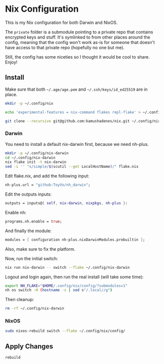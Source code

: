# Nix Configuration

This is my Nix configuration for both Darwin and NixOS.

The `private` folder is a submodule pointing to a private repo that contains encrypted keys and stuff. It's symlinked to from other places around the config, meaning that the config won't work as-is for someone that doesn't have access to that private repo (hopefully no one but me).

Still, the config has some niceties so I thought it would be cool to share. Enjoy!

## Install

Make sure that both `~/.age/age.pem` and `~/.ssh/keys/id_ed25519` are in place.

```sh
mkdir -p ~/.config/nix

echo 'experimental-features = nix-command flakes repl-flake' > ~/.config/nix/nix.conf

git clone --recursive git@github.com:kamushadenes/nix.git ~/.config/nix/config/
```

### Darwin

You need to install a default nix-darwin first, because we need nh-plus.

```sh
mkdir -p ~/.config/nix-darwin
cd ~/.config/nix-darwin
nix flake init -t nix-darwin
sed -i '' "s/simple/$(scutil --get LocalHostName)/" flake.nix
```

Edit flake.nix, and add the following input:

```nix
nh-plus.url = "github:ToyVo/nh_darwin";
```

Edit the outputs inputs:

```nix
outputs = inputs@{ self, nix-darwin, nixpkgs, nh-plus }:
```

Enable nh:

```nix
programs.nh.enable = true;
```

And finally the module:

```nix
modules = [ configuration nh-plus.nixDarwinModules.prebuiltin ];
```

Also, make sure to fix the platform.

Now, run the initial switch:

```sh
nix run nix-darwin -- switch --flake ~/.config/nix-darwin
```

Logout and login again, then run the real install (will take some time):

```sh
export NH_FLAKE="$HOME/.config/nix/config/?submodules=1"
nh os switch -H (hostname -s | sed s"/.local//g")
```

Then cleanup:

```sh
rm -rf ~/.config/nix-darwin
```

### NixOS

```sh
sudo nixos-rebuild switch --flake ~/.config/nix/config/
```

## Apply Changes

```sh
rebuild
```

